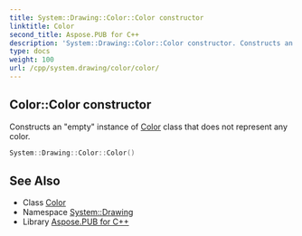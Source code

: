 ```yaml
---
title: System::Drawing::Color::Color constructor
linktitle: Color
second_title: Aspose.PUB for C++
description: 'System::Drawing::Color::Color constructor. Constructs an "empty" instance of Color class that does not represent any color in C++.'
type: docs
weight: 100
url: /cpp/system.drawing/color/color/
---
```

## Color::Color constructor


Constructs an "empty" instance of [Color](../) class that does not represent any color.

```cpp
System::Drawing::Color::Color()
```

## See Also

* Class [Color](../)
* Namespace [System::Drawing](../../)
* Library [Aspose.PUB for C++](../../../)
